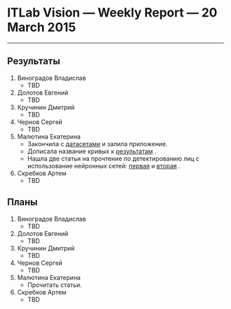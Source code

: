 # ITLab Vision — Weekly Report — 20 March 2015

----------------

## Результаты

  1. Виноградов Владислав
     - TBD
  1. Долотов Евгений
     - TBD
  1. Кручинин Дмитрий
     - TBD
  1. Чернов Сергей
     - TBD
  1. Малютина Екатерина
     - Закончила с [датасетами](https://docs.google.com/spreadsheets/d/1vR_pZPsXfbNm69-VPPKhmlR0nXjQ15-QLQYoaI9i19k/edit?usp=sharing)  и залила приложение.
	 - Дописала название кривых к [результатам](https://docs.google.com/document/d/16ADrX0LosphwphVIV5ewdELX3t5mF6UNhF0bR000b7w/edit?usp=sharing) .
	 - Нашла две статьи на прочтение по детектированию лиц с использование нейронных сетей: [первая](http://citeseerx.ist.psu.edu/viewdoc/download?doi=10.1.1.193.6366&rep=rep1&type=pdf) и [вторая](http://www.wseas.us/e-library/conferences/2010/Iasi/NNECFS/NNECFS-35.pdf) .
  1. Скребков Артем
     - TBD

## Планы

  1. Виноградов Владислав
     - TBD
  1. Долотов Евгений
     - TBD
  1. Кручинин Дмитрий
     - TBD
  1. Чернов Сергей
     - TBD
  1. Малютина Екатерина
     - Прочитать статьи.
  1. Скребков Артем
     - TBD
